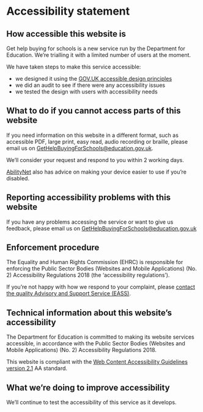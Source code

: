 # Accessibility statement


## How accessible this website is

Get help buying for schools is a new service run by the Department for Education. We’re trialling it with a limited number of users at the moment.

We have taken steps to make this service accessible:



* we designed it using the [GOV.UK accessible design principles](https://design-system.service.gov.uk/accessibility/)
* we did an audit to see if there were any accessibility issues
* we tested the design with users with accessibility needs


## What to do if you cannot access parts of this website

If you need information on this website in a different format, such as accessible PDF, large print, easy read, audio recording or braille, please email us on <GetHelpBuyingForSchools@education.gov.uk>.

We’ll consider your request and respond to you within 2 working days.

[AbilityNet](https://mcmw.abilitynet.org.uk/) also has advice on making your device easier to use if you’re disabled.


## Reporting accessibility problems with this website

If you have any problems accessing the service or want to give us feedback, please email us on <GetHelpBuyingForSchools@education.gov.uk>


## Enforcement procedure

The Equality and Human Rights Commission (EHRC) is responsible for enforcing the Public Sector Bodies (Websites and Mobile Applications) (No. 2) Accessibility Regulations 2018 (the ‘accessibility regulations’).

If you’re not happy with how we respond to your complaint, please [contact the quality Advisory and Support Service (EASS)](https://www.equalityadvisoryservice.com/).


## Technical information about this website’s accessibility

The Department for Education is committed to making its website services accessible, in accordance with the Public Sector Bodies (Websites and Mobile Applications) (No. 2) Accessibility Regulations 2018.

This website is compliant with the [Web Content Accessibility Guidelines version 2.1](https://www.w3.org/TR/WCAG21) AA standard.


## What we’re doing to improve accessibility

We’ll continue to test the accessibility of this service as it develops.
